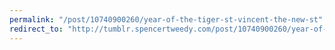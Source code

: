 ```yaml
---
permalink: "/post/10740900260/year-of-the-tiger-st-vincent-the-new-st"
redirect_to: "http://tumblr.spencertweedy.com/post/10740900260/year-of-the-tiger-st-vincent-the-new-st"
---
```

